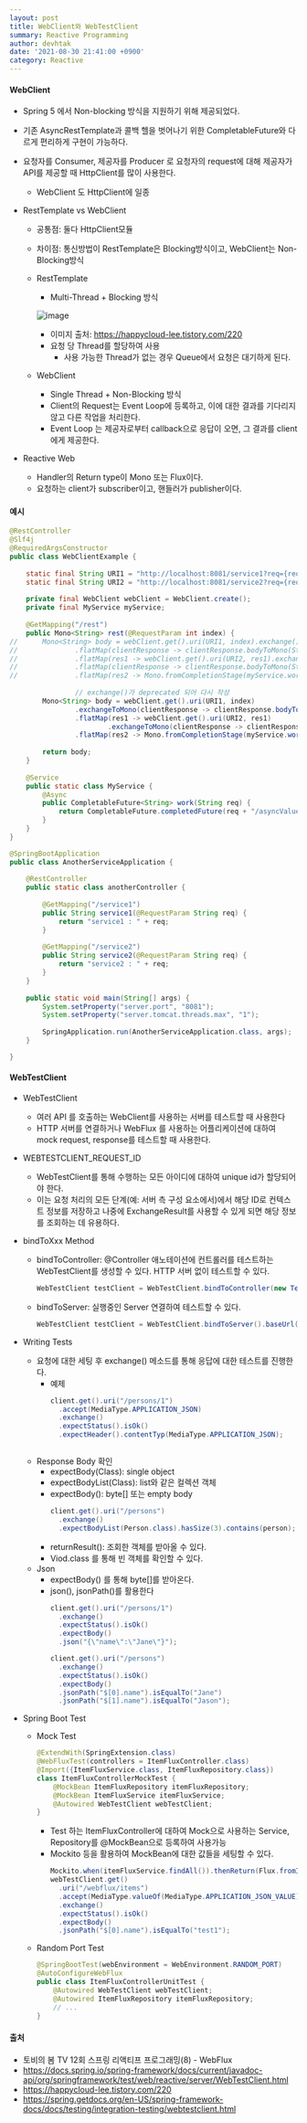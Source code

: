 ```yaml
---
layout: post
title: WebClient와 WebTestClient
summary: Reactive Programming
author: devhtak
date: '2021-08-30 21:41:00 +0900'
category: Reactive
---
```


#### WebClient

- Spring 5 에서 Non-blocking 방식을 지원하기 위해 제공되었다.
- 기존 AsyncRestTemplate과 콜백 헬을 벗어나기 위한 CompletableFuture와 다르게 편리하게 구현이 가능하다.
- 요청자를 Consumer, 제공자를 Producer 로 요청자의 request에 대해 제공자가 API를 제공할 때 HttpClient를 많이 사용한다.
  - WebClient 도 HttpClient에 일종
  
- RestTemplate vs WebClient
  
  - 공통점: 둘다 HttpClient모듈
  - 차이점: 통신방법이 RestTemplate은 Blocking방식이고, WebClient는 Non-Blocking방식
  - RestTemplate
    - Multi-Thread + Blocking 방식
    
    ![image](https://user-images.githubusercontent.com/42403023/132087051-21833858-4565-4d78-9cf0-62d39c40e4ec.png)
    
    - 이미지 출처: https://happycloud-lee.tistory.com/220
    - 요청 당 Thread를 할당하여 사용
      - 사용 가능한 Thread가 없는 경우 Queue에서 요청은 대기하게 된다.

  - WebClient
    - Single Thread + Non-Blocking 방식
    - Client의 Request는 Event Loop에 등록하고, 이에 대한 결과를 기다리지 않고 다른 작업을 처리한다.
    - Event Loop 는 제공자로부터 callback으로 응답이 오면, 그 결과를 client에게 제공한다.

- Reactive Web
  - Handler의 Return type이 Mono 또는 Flux이다.
  - 요청하는 client가 subscriber이고, 핸들러가 publisher이다.

#### 예시

```java
@RestController
@Slf4j
@RequiredArgsConstructor
public class WebClientExample {
	
	static final String URI1 = "http://localhost:8081/service1?req={req}";
	static final String URI2 = "http://localhost:8081/service2?req={req}";
	
	private final WebClient webClient = WebClient.create();
	private final MyService myService;
	
	@GetMapping("/rest")
	public Mono<String> rest(@RequestParam int index) {
//		Mono<String> body = webClient.get().uri(URI1, index).exchange() // Mono<ClientResponse>
//				.flatMap(clientResponse -> clientResponse.bodyToMono(String.class)) // Mono<String>
//				.flatMap(res1 -> webClient.get().uri(URI2, res1).exchange()) // Mono<ClientResponse>
//				.flatMap(clientResponse -> clientResponse.bodyToMono(String.class)) // Mono<String>
// 				.flatMap(res2 -> Mono.fromCompletionStage(myService.work(res2))); // CompletableFuture<String> -> Mono<String>
		
                // exchange()가 deprecated 되어 다시 작성
		Mono<String> body = webClient.get().uri(URI1, index)
				.exchangeToMono(clientResponse -> clientResponse.bodyToMono(String.class))
				.flatMap(res1 -> webClient.get().uri(URI2, res1)
						.exchangeToMono(clientResponse -> clientResponse.bodyToMono(String.class)))
				.flatMap(res2 -> Mono.fromCompletionStage(myService.work(res2)));  
		
		return body;
	}
	
	@Service
	public static class MyService {
		@Async
		public CompletableFuture<String> work(String req) {
			return CompletableFuture.completedFuture(req + "/asyncValue");
		}
	}
}

@SpringBootApplication
public class AnotherServiceApplication {
	
	@RestController
	public static class anotherController {
		
		@GetMapping("/service1")
		public String service1(@RequestParam String req) {
			return "service1 : " + req;
		}
		
		@GetMapping("/service2")
		public String service2(@RequestParam String req) {
			return "service2 : " + req;
		}
	}
	
	public static void main(String[] args) {
		System.setProperty("server.port", "8081");
		System.setProperty("server.tomcat.threads.max", "1");
		
		SpringApplication.run(AnotherServiceApplication.class, args);
	}

}
```
#### WebTestClient

- WebTestClient
  - 여러 API 를 호출하는 WebClient를 사용하는 서버를 테스트할 때 사용한다
  - HTTP 서버를 연결하거나 WebFlux 를 사용하는 어플리케이션에 대하여 mock request, response를 테스트할 때 사용한다.
  
- WEBTESTCLIENT_REQUEST_ID
  - WebTestClient를 통해 수행하는 모든 아이디에 대하여 unique id가 할당되어야 한다.
  - 이는 요청 처리의 모든 단계(예: 서버 측 구성 요소에서)에서 해당 ID로 컨텍스트 정보를 저장하고 나중에 ExchangeResult를 사용할 수 있게 되면 해당 정보를 조회하는 데 유용하다.
  
- bindToXxx Method
  - bindToController: @Controller 애노테이션에 컨트롤러를 테스트하는 WebTestClient를 생성할 수 있다. HTTP 서버 없이 테스트할 수 있다.
    ```java
    WebTestClient testClient = WebTestClient.bindToController(new TestController()).build();
    ```
  - bindToServer: 실행중인 Server 연결하여 테스트할 수 있다.
    ```java
    WebTestClient testClient = WebTestClient.bindToServer().baseUrl("http://localhost:8080").build();
    ```
    
- Writing Tests
  - 요청에 대한 세팅 후 exchange() 메소드를 통해 응답에 대한 테스트를 진행한다.
    - 예제
      ```java
      client.get().uri("/persons/1")
      	.accept(MediaType.APPLICATION_JSON)
      	.exchange()
      	.expectStatus().isOk()
      	.expectHeader().contentTyp(MediaType.APPLICATION_JSON);
    ```
  - Response Body 확인
    - expectBody(Class<T>): single object
    - expectBodyList(Class<T>): list와 같은 컬렉션 객체
    - expectBody(): byte[] 또는 empty body
      ```java
      client.get().uri("/persons")
      	.exchange()
      	.expectBodyList(Person.class).hasSize(3).contains(person);
      ```
    - returnResult(): 조회한 객체를 받아올 수 있다.
    - Viod.class 를 통해 빈 객체를 확인할 수 있다.
  - Json
    - expectBody() 를 통해 byte[]를 받아온다.
    - json(), jsonPath()를 활용한다
      ```java
      client.get().uri("/persons/1")
      	.exchange()
        .expectStatus().isOk()
        .expectBody()
        .json("{\"name\":\"Jane\"}");
      
      client.get().uri("/persons")
      	.exchange()
      	.expectStatus().isOk()
     	.expectBody()
      	.jsonPath("$[0].name").isEqualTo("Jane")
      	.jsonPath("$[1].name").isEqualTo("Jason");
      ```

- Spring Boot Test
  - Mock Test
    ```java
    @ExtendWith(SpringExtension.class)
    @WebFluxTest(controllers = ItemFluxController.class)
    @Import({ItemFluxService.class, ItemFluxRepository.class})
    class ItemFluxControllerMockTest {  
    	@MockBean ItemFluxRepository itemFluxRepository;
    	@MockBean ItemFluxService itemFluxService;
    	@Autowired WebTestClient webTestClient;
    }
    ```
    - Test 하는 ItemFluxController에 대하여 Mock으로 사용하는 Service, Repository를 @MockBean으로 등록하여 사용가능
    - Mockito 등을 활용하여 MockBean에 대한 값들을 세팅할 수 있다.
      ```java
      Mockito.when(itemFluxService.findAll()).thenReturn(Flux.fromIterable(items));
      webTestClient.get()
      	.uri("/webflux/items")
      	.accept(MediaType.valueOf(MediaType.APPLICATION_JSON_VALUE))
      	.exchange()
      	.expectStatus().isOk()
      	.expectBody()
      	.jsonPath("$[0].name").isEqualTo("test1");
      ```
  - Random Port Test
    ```java
    @SpringBootTest(webEnvironment = WebEnvironment.RANDOM_PORT)
    @AutoConfigureWebFlux
    public class ItemFluxControllerUnitTest {
    	@Autowired WebTestClient webTestClient;
    	@Autowired ItemFluxRepository itemFluxRepository;
    	// ...
    }
    ```

	
#### 출처

- 토비의 봄 TV 12회 스프링 리액티프 프로그래밍(8) - WebFlux
- https://docs.spring.io/spring-framework/docs/current/javadoc-api/org/springframework/test/web/reactive/server/WebTestClient.html
- https://happycloud-lee.tistory.com/220
- https://spring.getdocs.org/en-US/spring-framework-docs/docs/testing/integration-testing/webtestclient.html
